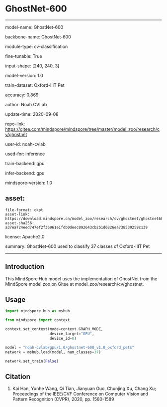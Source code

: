 # GhostNet-600

---

model-name: GhostNet-600

backbone-name: GhostNet-600

module-type: cv-classification

fine-tunable: True

input-shape: [240, 240, 3]

model-version: 1.0

train-dataset: Oxford-IIIT Pet

accuracy: 0.869



author: Noah CVLab

update-time: 2020-09-08

repo-link: https://gitee.com/mindspore/mindspore/tree/master/model_zoo/research/cv/ghostnet

user-id: noah-cvlab

used-for: inference

train-backend: gpu

infer-backend: gpu

mindspore-version: 1.0

asset:
  -
    file-format: ckpt
    asset-link: https://download.mindspore.cn/model_zoo/research/cv/ghostnet/ghostnet600M_pets.ckpt
    asset-sha256: a37ea724eed747ef2f36961e1fdb0deec892643cb2b1d6826ea738539259c139

license: Apache2.0

summary: GhostNet-600 used to classify 37 classes of Oxford-IIIT Pet

---


## Introduction

This MindSpore Hub model uses the implementation of GhostNet from the MindSpore model zoo on Gitee at
model_zoo/research/cv/ghostnet.


## Usage

```python
import mindspore_hub as mshub

from mindspore import context

context.set_context(mode=context.GRAPH_MODE,
                    device_target="GPU",
                    device_id=0)

model = "noah-cvlab/gpu/1.0/ghostnet-600_v1.0_oxford_pets"
network = mshub.load(model, num_classes=37)

network.set_train(False)
```

## Citation

1. Kai Han, Yunhe Wang, Qi Tian, Jianyuan Guo, Chunjing Xu, Chang Xu; Proceedings of the IEEE/CVF Conference on Computer Vision and Pattern Recognition (CVPR), 2020, pp. 1580-1589